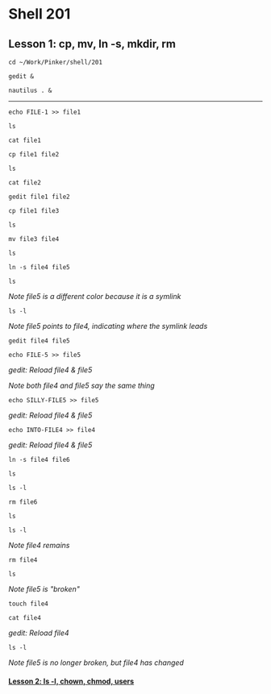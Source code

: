 # Shell 201
## Lesson 1: cp, mv, ln -s, mkdir, rm

`cd ~/Work/Pinker/shell/201`

`gedit &`

`nautilus . &`
___

`echo FILE-1 >> file1`

`ls`

`cat file1`

`cp file1 file2`

`ls`

`cat file2`

`gedit file1 file2`

`cp file1 file3`

`ls`

`mv file3 file4`

`ls`

`ln -s file4 file5`

`ls`

*Note file5 is a different color because it is a symlink*

`ls -l`

*Note file5 points to file4, indicating where the symlink leads*

`gedit file4 file5`

`echo FILE-5 >> file5`

*gedit: Reload file4 & file5*

*Note both file4 and file5 say the same thing*

`echo SILLY-FILE5 >> file5`

*gedit: Reload file4 & file5*

`echo INTO-FILE4 >> file4`

*gedit: Reload file4 & file5*

`ln -s file4 file6`

`ls`

`ls -l`

`rm file6`

`ls`

`ls -l`

*Note file4 remains*

`rm file4`

`ls`

*Note file5 is "broken"*

`touch file4`

`cat file4`

*gedit: Reload file4*

`ls -l`

*Note file5 is no longer broken, but file4 has changed*

#### [Lesson 2: ls -l, chown, chmod, users](https://github.com/inkVerb/pinker/blob/master/201-shell/Lesson-02.md)
